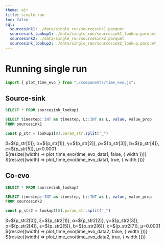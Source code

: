 ```yaml
---
theme: air
title: single-run
toc: false
sql:
  sourcesink1: ./data/single_run/sourcesink1.parquet
  sourcesink_lookup1: ./data/single_run/sourcesink1_lookup.parquet
  sourcesink2: ./data/single_run/sourcesink2.parquet
  sourcesink_lookup2: ./data/single_run/sourcesink2_lookup.parquet
---
```


# Running single run

```js
import { plot_time_evo } from "./components/time_evo.js";
```

## Source-sink

```sql id=[...lookup1]
SELECT * FROM sourcesink_lookup1
```

```sql id=[...time_evo_data1]
SELECT timestep::INT as timestep, L::INT as L, value, value_prop
FROM sourcesink1
```

```js
const p_str = lookup1[0].param_str.split("_")
```

<div>
      β=${p_str[0]}, α=${p_str[1]}, γ=${p_str[2]}, ρ=${p_str[3]}, b=${p_str[4]}, c=${p_str[5]}, μ=0.0001
      <div class="grid grid-cols-2">
            <div>${resize((width) => plot_time_evo(time_evo_data1, false, { width }))}</div>
            <div>${resize((width) => plot_time_evo(time_evo_data1, true, { width }))}</div>
      </div>
</div>

## Co-evo

```sql id=[...lookup2]
SELECT * FROM sourcesink_lookup2
```

```sql id=[...time_evo_data2]
SELECT timestep::INT as timestep, L::INT as L, value, value_prop
FROM sourcesink2
```

```js
const p_str2 = lookup2[0].param_str.split("_")
```
<div>
      β=${p_str2[0]}, ξ=${p_str2[1]}, α=${p_str2[2]}, γ=${p_str2[3]}, ρ=${p_str2[4]}, ε=${p_str2[5]}, b=${p_str2[6]}, c=${p_str2[7]}, μ=0.0001
      <div class="grid grid-cols-2">
            <div>${resize((width) => plot_time_evo(time_evo_data2, false, { width }))}</div>
            <div>${resize((width) => plot_time_evo(time_evo_data2, true, { width }))}</div>
      </div>
</div>